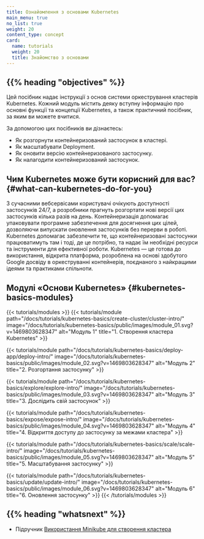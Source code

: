 ```yaml
---
title: Ознайомлення з основами Kubernetes
main_menu: true
no_list: true
weight: 20
content_type: concept
card:
  name: tutorials
  weight: 20
  title: Знайомство з основами
---
```


## {{% heading "objectives" %}}

Цей посібник надає інструкції з основ системи оркестрування кластерів Kubernetes. Кожний модуль містить деяку вступну інформацію про основні функції та концепції Kubernetes, а також практичний посібник, за яким ви можете вчитися.

За допомогою цих посібників ви дізнаєтесь:

* Як розгорнути контейнеризований застосунок в кластері.
* Як масштабувати Deployment.
* Як оновити версію контейнеризованого застосунку.
* Як налагодити контейнеризований застосунок.

## Чим Kubernetes може бути корисний для вас? {#what-can-kubernetes-do-for-you}

З сучасними вебсервісами користувачі очікують доступності застосунків 24/7, а розробники прагнуть розгортати нові версії цих застосунків кілька разів на день. Контейнеризація допомагає упаковувати програмне забезпечення для досягнення цих цілей, дозволяючи випускати оновлення застосунків без перерви в роботі. Kubernetes допомагає забезпечити те, що контейнеризовані застосунки працюватимуть там і тоді, де це потрібно, та надає їм необхідні ресурси та інструменти для ефективної роботи. Kubernetes — це готова до використання, відкрита платформа, розроблена на основі здобутого Google досвіду в оркеструванні контейнерів, поєднаного з найкращими ідеями та практиками спільноти.

## Модулі «Основи Kubernetes» {#kubernetes-basics-modules}

{{< tutorials/modules >}}
  {{< tutorials/module
      path="/docs/tutorials/kubernetes-basics/create-cluster/cluster-intro/"
      image="/docs/tutorials/kubernetes-basics/public/images/module_01.svg?v=1469803628347"
      alt="Модуль 1"
      title="1. Створення кластера Kubernetes" >}}

  {{< tutorials/module
      path="/docs/tutorials/kubernetes-basics/deploy-app/deploy-intro/"
      image="/docs/tutorials/kubernetes-basics/public/images/module_02.svg?v=1469803628347"
      alt="Модуль 2"
      title="2. Розгортання застосунку" >}}

  {{< tutorials/module
      path="/docs/tutorials/kubernetes-basics/explore/explore-intro/"
      image="/docs/tutorials/kubernetes-basics/public/images/module_03.svg?v=1469803628347"
      alt="Модуль 3"
      title="3. Дослідить свій застосунок" >}}

  {{< tutorials/module
      path="/docs/tutorials/kubernetes-basics/expose/expose-intro/"
      image="/docs/tutorials/kubernetes-basics/public/images/module_04.svg?v=1469803628347"
      alt="Модуль 4"
      title="4. Відкриття доступу до застосунку за межами кластера" >}}

  {{< tutorials/module
      path="/docs/tutorials/kubernetes-basics/scale/scale-intro/"
      image="/docs/tutorials/kubernetes-basics/public/images/module_05.svg?v=1469803628347"
      alt="Модуль 5"
      title="5. Масштабування застосунку" >}}

  {{< tutorials/module
      path="/docs/tutorials/kubernetes-basics/update/update-intro/"
      image="/docs/tutorials/kubernetes-basics/public/images/module_06.svg?v=1469803628347"
      alt="Модуль 6"
      title="6. Оновлення застосунку" >}}
{{< /tutorials/modules >}}

## {{% heading "whatsnext" %}}

* Підручник [Використання Minikube для створення кластера](/docs/tutorials/kubernetes-basics/create-cluster/)
